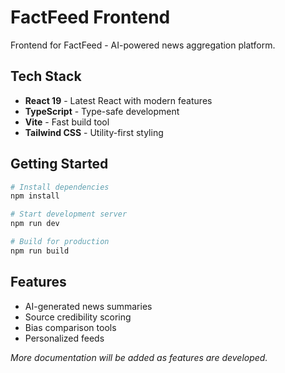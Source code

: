 # FactFeed Frontend

Frontend for FactFeed - AI-powered news aggregation platform.

## Tech Stack

- **React 19** - Latest React with modern features
- **TypeScript** - Type-safe development
- **Vite** - Fast build tool
- **Tailwind CSS** - Utility-first styling

## Getting Started

```bash
# Install dependencies
npm install

# Start development server
npm run dev

# Build for production
npm run build
```

## Features

- AI-generated news summaries
- Source credibility scoring
- Bias comparison tools
- Personalized feeds

*More documentation will be added as features are developed.*
